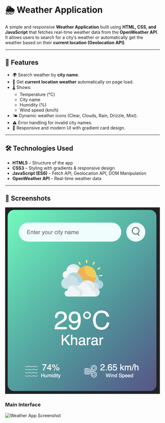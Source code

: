 # 🌦 Weather Application

A simple and responsive **Weather Application** built using **HTML, CSS, and JavaScript** that fetches real-time weather data from the **OpenWeather API**.  
It allows users to search for a city’s weather or automatically get the weather based on their **current location (Geolocation API)**.

---

## 🚀 Features
- 🌍 Search weather by **city name**.
- 📍 Get **current location weather** automatically on page load.
- 🌡 Shows:
  - Temperature (°C)
  - City name
  - Humidity (%)
  - Wind speed (km/h)
- 🌤 Dynamic weather icons (Clear, Clouds, Rain, Drizzle, Mist).
- ⚠️ Error handling for invalid city names.
- 🎨 Responsive and modern UI with gradient card design.

---

## 🛠️ Technologies Used
- **HTML5** – Structure of the app  
- **CSS3** – Styling with gradients & responsive design  
- **JavaScript (ES6)** – Fetch API, Geolocation API, DOM Manipulation  
- **OpenWeather API** – Real-time weather data  

---

## 📸 Screenshots
![project screenshort](image.png)
### Main Interface
![Weather App Screenshot](images/demo.png)
